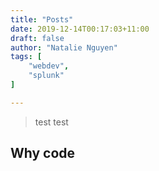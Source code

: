 ```yaml
---
title: "Posts"
date: 2019-12-14T00:17:03+11:00
draft: false
author: "Natalie Nguyen"
tags: [
    "webdev",
    "splunk"
]

---
```


  > test test
## Why code
